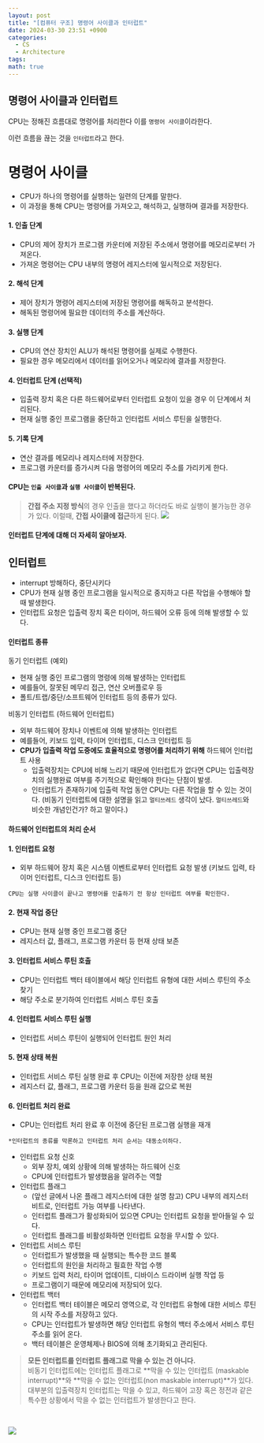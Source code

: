 ```yaml
---
layout: post
title: "[컴퓨터 구조] 명령어 사이클과 인터럽트"
date: 2024-03-30 23:51 +0900
categories:
  - CS
  - Architecture
tags: 
math: true
---
```

## **명령어 사이클과 인터럽트**
CPU는 정해진 흐름대로 명령어를 처리한다 이를 `명령어 사이클`이라한다.

이런 흐름을 끊는 것을 `인터럽트`라고 한다.

# 명령어 사이클
- CPU가 하나의 명령어를 실행하는 일련의 단계를 말한다.
- 이 과정을 통해 CPU는 명령어를 가져오고, 해석하고, 실행하며 결과를 저장한다.

#### 1. 인출 단계
- CPU의 제어 장치가 프로그램 카운터에 저장된 주소에서 명령어를 메모리로부터 가져온다.
- 가져온 명령어는 CPU 내부의 명령어 레지스터에 일시적으로 저장된다.

#### 2. 해석 단계
- 제어 장치가 명령어 레지스터에 저장된 명령어를 해독하고 분석한다.
- 해독된 명령어에 필요한 데이터의 주소를 계산하다.

#### 3. 실행 단계
- CPU의 연산 장치인 ALU가 해석된 명령어를 실제로 수행한다.
- 필요한 경우 메모리에서 데이터를 읽어오거나 메모리에 결과를 저장한다.

#### 4. 인터럽트 단계 (선택적)
- 입출력 장치 혹은 다른 하드웨어로부터 인터럽트 요청이 있을 경우 이 단계에서 처리된다.
- 현재 실행 중인 프로그램을 중단하고 인터럽트 서비스 루틴을 실행한다.

#### 5. 기록 단계
- 연산 결과를 메모리나 레지스터에 저장한다.
- 프로그램 카운터를 증가시켜 다음 명령어의 메모리 주소를 가리키게 한다.



#### CPU는 `인출 사이클`과 `실행 사이클`이 반복된다.

>**간접 주소 지정 방식**의 경우
>인출을 했다고 하더라도 바로 실행이 불가능한 경우가 있다.
>이럴때, **간접 사이클에 접근**하게 된다.
>![](https://i.imgur.com/aXoMEwJ.png)


#### 인터럽트 단계에 대해 더 자세히 알아보자.

## **인터럽트**
- interrupt 방해하다, 중단시키다
- CPU가 현재 실행 중인 프로그램을 일시적으로 중지하고 다른 작업을 수행해야 할 때 발생한다.
- 인터럽트 요청은 입출력 장치 혹은 타이머, 하드웨어 오류 등에 의해 발생할 수 있다.

#### **인터럽트 종류**
동기 인터럽트 (예외)
- 현재 실행 중인 프로그램의 명령에 의해 발생하는 인터럽트
- 예를들어, 잘못된 메무리 접근, 연산 오버플로우 등
- 폴트/트랩/중단/소프트웨어 인터럽트 등의 종류가 있다.

비동기 인터럽트 (하드웨어 인터럽트)
- 외부 하드웨어 장치나 이벤트에 의해 발생하는 인터럽트
- 예를들어, 키보드 입력, 타이머 인터럽트, 디스크 인터럽트 등
- **CPU가 입출력 작업 도중에도 효율적으로 명령어를 처리하기 위해** 하드웨어 인터럽트 사용
	- 입출력장치는 CPU에 비해 느리기 때문에 인터럽트가 없다면 CPU는 입출력장치의 실행완료 여부를 주기적으로 확인해야 한다는 단점이 발생.
	- 인터럽트가 존재하기에 입출력 작업 동안 CPU는 다른 작업을 할 수 있는 것이다. (비동기 인터럽트에 대한 설명을 읽고 `멀티쓰레드` 생각이 났다. `멀티쓰레드`와 비슷한 개념인건가? 하고 말이다.)


#### **하드웨어 인터럽트의 처리 순서**
#### 1. 인터럽트 요청
- 외부 하드웨어 장치 혹은 시스템 이벤트로부터 인터럽트 요청 발생 (키보드 입력, 타이머 인터럽트, 디스크 인터럽트 등)

`CPU는 실행 사이클이 끝나고 명령어를 인출하기 전 항상 인터럽트 여부를 확인한다.`
#### 2. 현재 작업 중단
- CPU는 현재 실행 중인 프로그램 중단
- 레지스터 값, 플래그, 프로그램 카운터 등 현재 상태 보존

#### 3. 인터럽트 서비스 루틴 호출
- CPU는 인터럽트 백터 테이블에서 해당 인터럽트 유형에 대한 서비스 루틴의 주소 찾기
- 해당 주소로 분기하여 인터럽트 서비스 루틴 호출

#### 4. 인터럽트 서비스 루틴 실행
- 인터럽트 서비스 루틴이 실행되어 인터럽트 원인 처리

#### 5. 현재 상태 복원
- 인터럽트 서비스 루틴 실행 완료 후 CPU는 이전에 저장한 상태 복원
- 레지스터 값, 플래그, 프로그램 카운터 등을 원래 값으로 복원

#### 6. 인터럽트 처리 완료
- CPU는 인터럽트 처리 완료 후 이전에 중단된 프로그램 실행을 재개

`*인터럽트의 종류를 막론하고 인터럽트 처리 순서는 대동소이하다.`

- 인터럽트 요청 신호 
	- 외부 장치, 예외 상황에 의해 발생하는 하드웨어 신호
	- CPU에 인터럽트가 발생했음을 알려주는 역할
- 인터럽트 플래그
	- (앞선 글에서 나온 플래그 레지스터에 대한 설명 참고) CPU 내부의 레지스터 비트로, 인터럽트 가능 여부를 나타낸다.
	- 인터럽트 플래그가 활성화되어 있으면 CPU는 인터럽트 요청을 받아들일 수 있다.
	- 인터럽트 플래그를 비활성화하면 인터럽트 요청을 무시할 수 있다.
- 인터럽트 서비스 루틴
	- 인터럽트가 발생했을 때 실행되는 특수한 코드 블록
	- 인터럽트의 원인을 처리하고 필효한 작업 수행
	- 키보드 입력 처리, 타이머 업데이트, 디바이스 드라이버 실행 작업 등
	- 프로그램이기 때문에 메모리에 저장되어 있다.
- 인터럽트 백터
	- 인터럽트 백터 테이블은 메모리 영역으로, 각 인터럽트 유형에 대한 서비스 루틴의 시작 주소를 저장하고 있다.
	- CPU는 인터럽트가 발생하면 해당 인터럽트 유형의 백터 주소에서 서비스 루틴 주소를 읽어 온다.
	- 백터 테이블은 운영체제나 BIOS에 의해 초기화되고 관리된다.


>**모든 인터럽트를 인터럽트 플래그로 막을 수 있는 건 아니다.**<br/>
>비동기 인터럽트에는 인터럽트 플래그로 **막을 수 있는 인터럽트 (maskable interrupt)**와 **막을 수 없는 인터럽트(non maskable interrupt)**가 있다.<br/>
>대부분의 입출력장치 인터럽트는 막을 수 있고, 하드웨어 고장 혹은 정전과 같은 특수한 상황에서 막을 수 없는 인터럽트가 발생한다고 한다.

<br/>


![](https://i.imgur.com/5Bi8jof.png)
